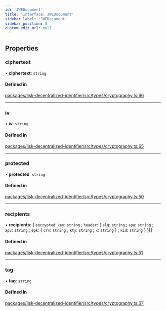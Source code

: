 ```yaml
---
id: 'JWEDocument'
title: 'Interface: JWEDocument'
sidebar_label: 'JWEDocument'
sidebar_position: 0
custom_edit_url: null
---
```


## Properties

### ciphertext

• **ciphertext**: `string`

#### Defined in

[packages/lisk-decentralized-identifier/src/types/cryptography.ts:66](https://github.com/aldhosutra/lisk-did/blob/dbe4f6c/packages/lisk-decentralized-identifier/src/types/cryptography.ts#L66)

---

### iv

• **iv**: `string`

#### Defined in

[packages/lisk-decentralized-identifier/src/types/cryptography.ts:65](https://github.com/aldhosutra/lisk-did/blob/dbe4f6c/packages/lisk-decentralized-identifier/src/types/cryptography.ts#L65)

---

### protected

• **protected**: `string`

#### Defined in

[packages/lisk-decentralized-identifier/src/types/cryptography.ts:50](https://github.com/aldhosutra/lisk-did/blob/dbe4f6c/packages/lisk-decentralized-identifier/src/types/cryptography.ts#L50)

---

### recipients

• **recipients**: { `encrypted_key`: `string` ; `header`: { `alg`: `string` ; `apu`: `string` ; `apv`: `string` ; `epk`: { `crv`: `string` ; `kty`: `string` ; `x`: `string` } ; `kid`: `string` } }[]

#### Defined in

[packages/lisk-decentralized-identifier/src/types/cryptography.ts:51](https://github.com/aldhosutra/lisk-did/blob/dbe4f6c/packages/lisk-decentralized-identifier/src/types/cryptography.ts#L51)

---

### tag

• **tag**: `string`

#### Defined in

[packages/lisk-decentralized-identifier/src/types/cryptography.ts:67](https://github.com/aldhosutra/lisk-did/blob/dbe4f6c/packages/lisk-decentralized-identifier/src/types/cryptography.ts#L67)
